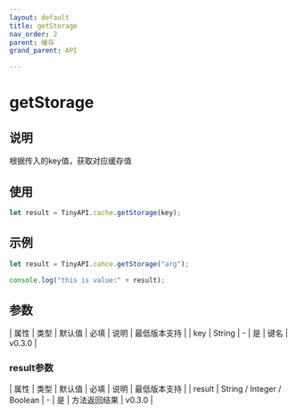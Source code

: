 ```yaml
---
layout: default
title: getStorage
nav_order: 2
parent: 缓存
grand_parent: API

---
```


# getStorage
## 说明
根据传入的key值，获取对应缓存值

## 使用
```javascript
let result = TinyAPI.cache.getStorage(key);
```

## 示例
```javascript
let result = TinyAPI.cahce.getStorage("arg");

console.log("this is value:" + result);
```

## 参数

| 属性 | 类型 | 默认值 | 必填 | 说明 | 最低版本支持 |
| key | String | - | 是 | 键名 | v0.3.0 |

### result参数

| 属性 | 类型 | 默认值 | 必填 | 说明 | 最低版本支持 |
| result | String / Integer / Boolean | - | 是 | 方法返回结果 | v0.3.0 |
